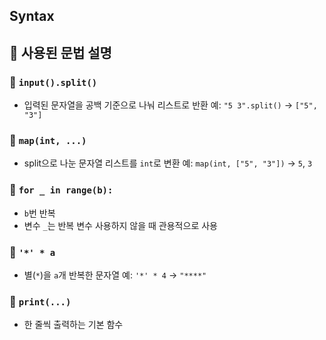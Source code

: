 ## Syntax

## 🔹 사용된 문법 설명

### 🔹 `input().split()`
- 입력된 문자열을 공백 기준으로 나눠 리스트로 반환
  예: `"5 3".split()` → `["5", "3"]`

### 🔹 `map(int, ...)`
- split으로 나눈 문자열 리스트를 `int`로 변환
  예: `map(int, ["5", "3"])` → `5`, `3`

### 🔹 `for _ in range(b):`
- `b`번 반복
- 변수 `_`는 반복 변수 사용하지 않을 때 관용적으로 사용

### 🔹 `'*' * a`
- 별(`*`)을 `a`개 반복한 문자열
  예: `'*' * 4` → `"****"`

### 🔹 `print(...)`
- 한 줄씩 출력하는 기본 함수
